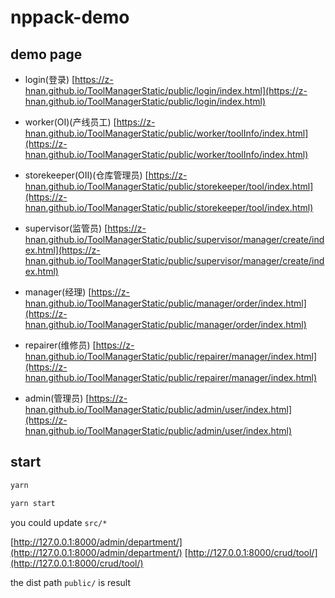 # nppack-demo

## demo page

- login(登录)
[https://z-hnan.github.io/ToolManagerStatic/public/login/index.html](https://z-hnan.github.io/ToolManagerStatic/public/login/index.html)

- worker(OⅠ)(产线员工)
[https://z-hnan.github.io/ToolManagerStatic/public/worker/toolInfo/index.html](https://z-hnan.github.io/ToolManagerStatic/public/worker/toolInfo/index.html)

- storekeeper(OⅡ)(仓库管理员)
[https://z-hnan.github.io/ToolManagerStatic/public/storekeeper/tool/index.html](https://z-hnan.github.io/ToolManagerStatic/public/storekeeper/tool/index.html)

- supervisor(监管员)
[https://z-hnan.github.io/ToolManagerStatic/public/supervisor/manager/create/index.html](https://z-hnan.github.io/ToolManagerStatic/public/supervisor/manager/create/index.html)

- manager(经理)
[https://z-hnan.github.io/ToolManagerStatic/public/manager/order/index.html](https://z-hnan.github.io/ToolManagerStatic/public/manager/order/index.html)

- repairer(维修员)
[https://z-hnan.github.io/ToolManagerStatic/public/repairer/manager/index.html](https://z-hnan.github.io/ToolManagerStatic/public/repairer/manager/index.html)

- admin(管理员)
[https://z-hnan.github.io/ToolManagerStatic/public/admin/user/index.html](https://z-hnan.github.io/ToolManagerStatic/public/admin/user/index.html)



## start

```bash
yarn

yarn start
```

you could update `src/*`


[http://127.0.0.1:8000/admin/department/](http://127.0.0.1:8000/admin/department/)
[http://127.0.0.1:8000/crud/tool/](http://127.0.0.1:8000/crud/tool/)

the dist path `public/` is result